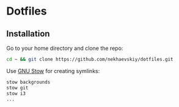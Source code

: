 # Dotfiles

## Installation

Go to your home directory and clone the repo:

```bash
cd ~ && git clone https://github.com/nekhaevskiy/dotfiles.git
```

Use [GNU Stow](https://www.gnu.org/software/stow/) for creating symlinks:

```bash
stow backgrounds
stow git
stow i3
...
```
